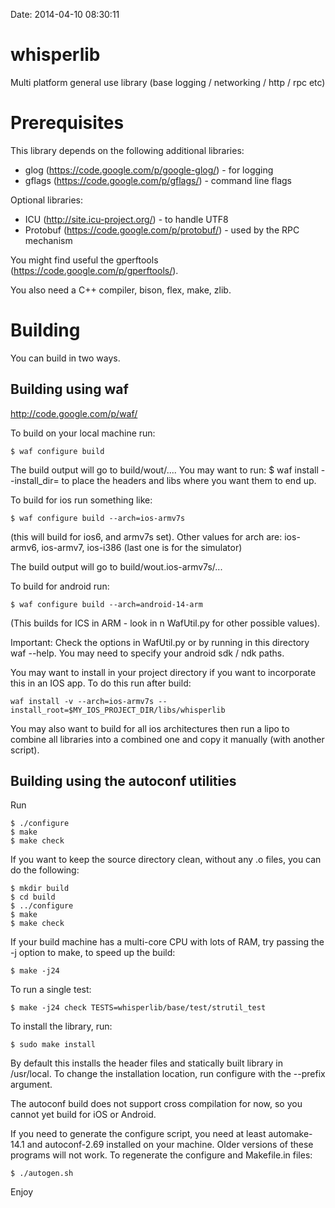 Date: 2014-04-10 08:30:11

whisperlib
==========

Multi platform general use library (base logging / networking / http / rpc etc)

Prerequisites
=============

This library depends on the following additional libraries:

- glog (https://code.google.com/p/google-glog/) - for logging
- gflags (https://code.google.com/p/gflags/) - command line flags

Optional libraries:

- ICU (http://site.icu-project.org/) - to handle UTF8
- Protobuf (https://code.google.com/p/protobuf/) - used by the RPC mechanism

You might find useful the gperftools (https://code.google.com/p/gperftools/).

You also need a C++ compiler, bison, flex, make, zlib.

Building
========

You can build in two ways.

Building using waf
-----------------

http://code.google.com/p/waf/

To build on your local machine run:

    $ waf configure build

The build output will go to build/wout/.... You may want to run:
$ waf install --install_dir=<your install dir>
to place the headers and libs where you want them to end up.

To build for ios run something like:

    $ waf configure build --arch=ios-armv7s

(this will build for ios6, and armv7s set). Other values for arch are:
ios-armv6, ios-armv7, ios-i386  (last one is for the simulator)

The build output will go to build/wout.ios-armv7s/...

To build for android run:

    $ waf configure build --arch=android-14-arm

(This builds for ICS in ARM - look in n WafUtil.py for other possible values).

Important:
Check the options in WafUtil.py or by running in this directory waf --help.
You may need to specify your android sdk / ndk paths.


You may want to install in your project directory if you want to incorporate
this in an IOS app. To do this run after build:

    waf install -v --arch=ios-armv7s --install_root=$MY_IOS_PROJECT_DIR/libs/whisperlib

You may also want to build for all ios architectures then run a lipo to combine
all libraries into a combined one and copy it manually (with another script).

Building using the autoconf utilities
-------------------------------------

Run

    $ ./configure
    $ make
    $ make check

If you want to keep the source directory clean, without any .o files,
you can do the following:

    $ mkdir build
    $ cd build
    $ ../configure
    $ make
    $ make check

If your build machine has a multi-core CPU with lots of RAM, try
passing the -j option to make, to speed up the build:

    $ make -j24

To run a single test:

    $ make -j24 check TESTS=whisperlib/base/test/strutil_test

To install the library, run:

    $ sudo make install

By default this installs the header files and statically built library
in /usr/local. To change the installation location, run configure with
the --prefix argument.

The autoconf build does not support cross compilation for now, so you
cannot yet build for iOS or Android.

If you need to generate the configure script, you need at least
automake-14.1 and autoconf-2.69 installed on your machine. Older
versions of these programs will not work. To regenerate the configure
and Makefile.in files:

    $ ./autogen.sh

Enjoy
